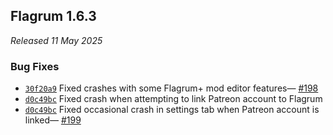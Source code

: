 ## Flagrum 1.6.3

_Released 11 May 2025_

### Bug Fixes

* [`30f20a9`](https://github.com/Kizari/Flagrum/commit/30f20a9077885da466ba3b8cb90dc415b5119fb2)
  Fixed crashes with some Flagrum+ mod editor features—
  [#198](https://github.com/Kizari/Flagrum/issues/198)
* [`d0c49bc`](https://github.com/Kizari/Flagrum/commit/d0c49bc7fe6440bb866e58972b5b02e7a56f5deb)
  Fixed crash when attempting to link Patreon account to Flagrum
* [`d0c49bc`](https://github.com/Kizari/Flagrum/commit/d0c49bc7fe6440bb866e58972b5b02e7a56f5deb)
  Fixed occasional crash in settings tab when Patreon account is linked—
  [#199](https://github.com/Kizari/Flagrum/issues/199)